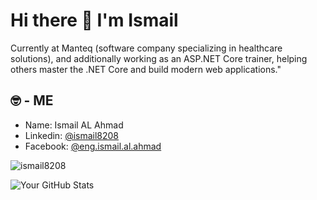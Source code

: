 # Hi there 👋 I'm Ismail
 
Currently at Manteq (software company specializing in healthcare solutions), and additionally working as an ASP.NET Core trainer, helping others master the .NET Core and build modern web applications."

## 🤓 - ME

- Name: Ismail AL Ahmad
- Linkedin: [@ismail8208](https://www.linkedin.com/in/ismail8208/)
- Facebook: [@eng.ismail.al.ahmad](https://www.facebook.com/eng.ismail.al.ahmad)

<p align="left"> <img src="https://komarev.com/ghpvc/?username=ismail8208&label=Profile%20views&color=0e75b6&style=flat" alt="ismail8208" /> </p>

![Your GitHub Stats](https://github-readme-stats.vercel.app/api?username=ismail8208&show_icons=true)
